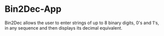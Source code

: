 # Bin2Dec-App
Bin2Dec allows the user to enter strings of up to 8 binary digits, 0's and 1's, in any sequence and then displays its decimal equivalent.
